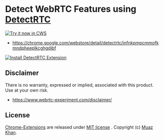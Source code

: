 # Detect WebRTC Features using [DetectRTC](https://github.com/muaz-khan/DetectRTC)

<a target="_blank" href="https://chrome.google.com/webstore/detail/detectrtc/infnkpmpcmmofkmndpheeplkcghgdjbf">![Try it now in CWS](https://raw.github.com/GoogleChrome/chrome-app-samples/master/tryitnowbutton.png "Click here to install this extension from the Chrome Web Store")</a>

* https://chrome.google.com/webstore/detail/detectrtc/infnkpmpcmmofkmndpheeplkcghgdjbf

<a target="_blank" href="https://chrome.google.com/webstore/detail/detectrtc/infnkpmpcmmofkmndpheeplkcghgdjbf"><img alt="Install DetectRTC Extension" src="https://lh3.googleusercontent.com/Kd4pSLgQIMBDu7gLRf2FeAfx4piBpDhT-9H6SwaOJ8f8i_b92td1oHLu7la0ISJyVZ9xgGeSTw=w640-h400-e365" title="Click here to install this sample from the Chrome Web Store"></img></a>

## Disclaimer

There is no warranty, expressed or implied, associated with this product. Use at your own risk.

* https://www.webrtc-experiment.com/disclaimer/

## License

[Chrome-Extensions](https://github.com/muaz-khan/Chrome-Extensions) are released under [MIT license](https://github.com/muaz-khan/Chrome-Extensions/blob/master/LICENSE) . Copyright (c) [Muaz Khan](https://MuazKhan.com).

